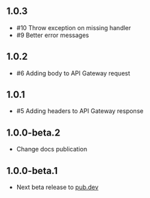 ## 1.0.3

- #10 Throw exception on missing handler
- #9 Better error messages

## 1.0.2

- #6 Adding body to API Gateway request

## 1.0.1

- #5 Adding headers to API Gateway response

## 1.0.0-beta.2

- Change docs publication

## 1.0.0-beta.1

- Next beta release to [pub.dev](https://pub.dev)

